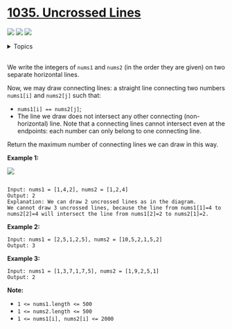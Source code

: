 # [1035. Uncrossed Lines](https://leetcode-cn.com/problems/uncrossed-lines/)

![](https://img.shields.io/badge/Difficulty-Easy-green.svg)
![](https://img.shields.io/badge/Difficulty-Medium-F8AF40.svg)
![](https://img.shields.io/badge/Difficulty-Hard-red.svg)

<details>
<summary>Topics</summary>

* [`Array`](https://leetcode-cn.com/tag/array/)
* [`Dynamic Programming`](https://leetcode-cn.com/tag/dynamic-programming/)

</details>
<br />

We write the integers of `nums1` and `nums2` (in the order they are given) on two separate horizontal lines.

Now, we may draw connecting lines: a straight line connecting two numbers `nums1[i]` and `nums2[j]` such that:

 + `nums1[i] == nums2[j]`;
 + The line we draw does not intersect any other connecting (non-horizontal) line.
Note that a connecting lines cannot intersect even at the endpoints: each number can only belong to one connecting line.

Return the maximum number of connecting lines we can draw in this way.


**Example 1:**

![](https://assets.leetcode.com/uploads/2019/04/26/142.png)

```

Input: nums1 = [1,4,2], nums2 = [1,2,4]
Output: 2
Explanation: We can draw 2 uncrossed lines as in the diagram.
We cannot draw 3 uncrossed lines, because the line from nums1[1]=4 to nums2[2]=4 will intersect the line from nums1[2]=2 to nums2[1]=2.
```

**Example 2:**

```
Input: nums1 = [2,5,1,2,5], nums2 = [10,5,2,1,5,2]
Output: 3
```

**Example 3:**

```
Input: nums1 = [1,3,7,1,7,5], nums2 = [1,9,2,5,1]
Output: 2
```

**Note:**

 + `1 <= nums1.length <= 500`
 + `1 <= nums2.length <= 500`
 + `1 <= nums1[i], nums2[i] <= 2000`
